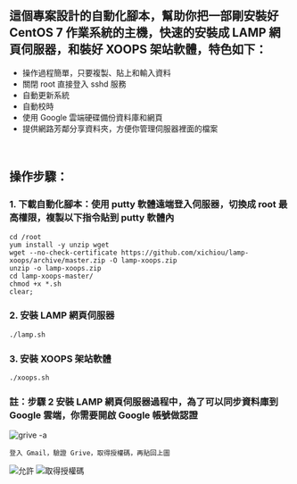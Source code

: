 ## 這個專案設計的自動化腳本，幫助你把一部剛安裝好 CentOS 7 作業系統的主機，快速的安裝成 LAMP 網頁伺服器，和裝好 XOOPS 架站軟體，特色如下：

* 操作過程簡單，只要複製、貼上和輸入資料
* 關閉 root 直接登入 sshd 服務
* 自動更新系統
* 自動校時
* 使用 Google 雲端硬碟備份資料庫和網頁
* 提供網路芳鄰分享資料夾，方便你管理伺服器裡面的檔案

<br/>

## 操作步驟：
### 1. 下載自動化腳本：使用 putty 軟體遠端登入伺服器，切換成 root 最高權限，複製以下指令貼到 putty 軟體內

    cd /root
    yum install -y unzip wget
    wget --no-check-certificate https://github.com/xichiou/lamp-xoops/archive/master.zip -O lamp-xoops.zip
    unzip -o lamp-xoops.zip
    cd lamp-xoops-master/
    chmod +x *.sh
    clear;

### 2. 安裝 LAMP 網頁伺服器

    ./lamp.sh

### 3. 安裝 XOOPS 架站軟體

    ./xoops.sh

### 註：步驟 2 安裝 LAMP 網頁伺服器過程中，為了可以同步資料庫到 Google 雲端，你需要開啟 Google 帳號做認證

![grive -a](https://github.com/xichiou/lamp-xoops/blob/master/images/grive-a.png)

    登入 Gmail，驗證 Grive，取得授權碼，再貼回上圖

![允許](https://github.com/xichiou/lamp-xoops/blob/master/images/grive_auth.png)
![取得授權碼](https://github.com/xichiou/lamp-xoops/blob/master/images/grive_auth-2.png)


